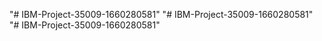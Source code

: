 "# IBM-Project-35009-1660280581" 
"# IBM-Project-35009-1660280581" 
"# IBM-Project-35009-1660280581" 
